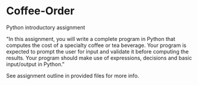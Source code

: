 # Coffee-Order
Python introductory assignment

"In this assignment, you will write a complete program in Python that computes the cost of a specialty
coffee or tea beverage. Your program is expected to prompt the user for input and validate it before
computing the results. Your program should make use of expressions, decisions and basic
input/output in Python."

See assignment outline in provided files for more info.
